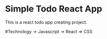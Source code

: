 # Simple Todo React App

This is a react todo app creating project.

#Technology 
-> Javascript
-> React
=> CSS

